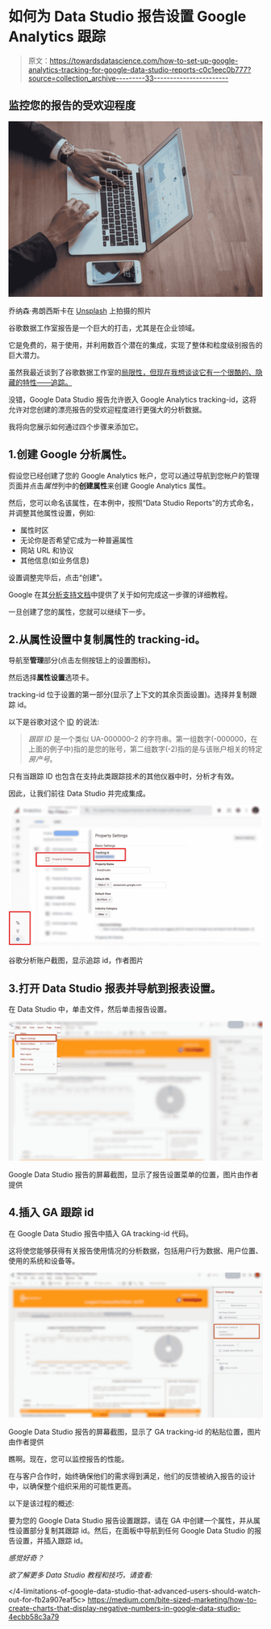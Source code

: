 # 如何为 Data Studio 报告设置 Google Analytics 跟踪

> 原文：<https://towardsdatascience.com/how-to-set-up-google-analytics-tracking-for-google-data-studio-reports-c0c1eec0b777?source=collection_archive---------33----------------------->

## 监控您的报告的受欢迎程度

![](img/a085124672563fb782fb78716b567288.png)

乔纳森·弗朗西斯卡在 [Unsplash](https://unsplash.com?utm_source=medium&utm_medium=referral) 上拍摄的照片

谷歌数据工作室报告是一个巨大的打击，尤其是在企业领域。

它是免费的，易于使用，并利用数百个潜在的集成，实现了整体和粒度级别报告的巨大潜力。

虽然我最近谈到了谷歌数据工作室的[局限性，但现在我想谈谈它有一个很酷的、隐藏的特性——追踪。](/4-limitations-of-google-data-studio-that-advanced-users-should-watch-out-for-fb2a907eaf5c)

没错，Google Data Studio 报告允许嵌入 Google Analytics tracking-id，这将允许对您创建的漂亮报告的受欢迎程度进行更强大的分析数据。

我将向您展示如何通过四个步骤来添加它。

## 1.创建 Google 分析属性。

假设您已经创建了您的 Google Analytics 帐户，您可以通过导航到您帐户的管理页面并点击*属性*列中的**创建属性**来创建 Google Analytics 属性。

然后，您可以命名该属性，在本例中，按照“Data Studio Reports”的方式命名，并调整其他属性设置，例如:

*   属性时区
*   无论你是否希望它成为一种普遍属性
*   网站 URL 和协议
*   其他信息(如业务信息)

设置调整完毕后，点击“创建”。

Google 在其[分析支持文档](https://support.google.com/analytics/answer/10269537?ref_topic=1009620)中提供了关于如何完成这一步骤的详细教程。

一旦创建了您的属性，您就可以继续下一步。

## 2.从属性设置中复制属性的 tracking-id。

导航至**管理**部分(点击左侧按钮上的设置图标)。

然后选择**属性设置**选项卡。

tracking-id 位于设置的第一部分(显示了上下文的其余页面设置)。选择并复制跟踪 id。

以下是谷歌对这个 [ID](https://support.google.com/analytics/answer/7372977?hl=en) 的说法:

> *跟踪 ID* 是一个类似 UA-000000–2 的字符串。第一组数字(-000000，在上面的例子中)指的是您的账号，第二组数字(-2)指的是与该账户相关的特定*房产号*。

只有当跟踪 ID 也包含在支持此类跟踪技术的其他仪器中时，分析才有效。

因此，让我们前往 Data Studio 并完成集成。

![](img/6c062caf3dcfba9ffe61afc543b02f21.png)

谷歌分析账户截图，显示追踪 id，作者图片

## 3.打开 Data Studio 报表并导航到报表设置。

在 Data Studio 中，单击文件，然后单击报告设置。

![](img/35bf31216682ba0daff1a22efc469bb2.png)

Google Data Studio 报告的屏幕截图，显示了报告设置菜单的位置，图片由作者提供

## 4.插入 GA 跟踪 id

在 Google Data Studio 报告中插入 GA tracking-id 代码。

这将使您能够获得有关报告使用情况的分析数据，包括用户行为数据、用户位置、使用的系统和设备等。

![](img/c23d1e1a989cf913c755d4af5429423b.png)

Google Data Studio 报告的屏幕截图，显示了 GA tracking-id 的粘贴位置，图片由作者提供

瞧啊。现在，您可以监控报告的性能。

在与客户合作时，始终确保他们的需求得到满足，他们的反馈被纳入报告的设计中，以确保整个组织采用的可能性更高。

以下是该过程的概述:

要为您的 Google Data Studio 报告设置跟踪，请在 GA 中创建一个属性，并从属性设置部分复制其跟踪 id。然后，在面板中导航到任何 Google Data Studio 的报告设置，并插入跟踪 id。

*感觉好奇？*

*欲了解更多 Data Studio 教程和技巧，请查看:*

</4-limitations-of-google-data-studio-that-advanced-users-should-watch-out-for-fb2a907eaf5c>  </how-to-use-data-studio-to-research-and-visualize-your-stats-4ab64ff19341>  <https://medium.com/bite-sized-marketing/how-to-create-charts-that-display-negative-numbers-in-google-data-studio-4ecbb58c3a79> 